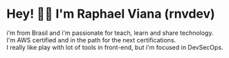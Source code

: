 # Hey! 👋🏼  I'm Raphael Viana (rnvdev)

i'm from Brasil and i'm passionate for teach, learn and share technology.<br>
I'm AWS certified and in the path for the next certifications.<br>
I really like play with lot of tools in front-end, but i'm focused in DevSecOps.
